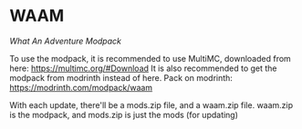 # WAAM
*What An Adventure Modpack*

To use the modpack, it is recommended to use MultiMC, downloaded from here: https://multimc.org/#Download
It is also recommended to get the modpack from modrinth instead of here. Pack on modrinth: https://modrinth.com/modpack/waam

With each update, there'll be a mods.zip file, and a waam.zip file. waam.zip is the modpack, and mods.zip is just the mods (for updating)
